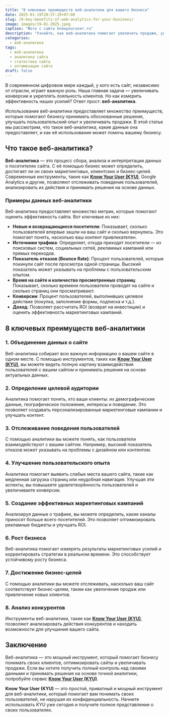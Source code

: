 ```yaml
---
title: "8 ключевых преимуществ веб-аналитики для вашего бизнеса"
date: 2025-01-19T20:37:29+07:00
slug: /8-key-benefits-of-web-analytics-for-your-business/
image: images/19-01-2025.jpeg
caption: "Фото с сайта knowyouruser.ru"
description: "Узнайте, как веб-аналитика помогает увеличить продажи, улучшить пользовательский опыт и принимать обоснованные решения для вашего бизнеса. Попробуйте KYU — приватный инструмент для аналитики."
categories:
  - веб-аналитика
tags:
  - веб-аналитика
  - аналитика сайта
  - статистика сайта
  - оптимизация сайта
draft: false
---
```


В современном цифровом мире каждый, у кого есть сайт, независимо от отрасли, играет важную роль. Наша главная задача — увеличивать конверсии и укреплять лояльность клиентов. Но как измерить эффективность наших усилий? Ответ прост: **веб-аналитика**.

Использование веб-аналитики предоставляет множество преимуществ, которые помогают бизнесу принимать обоснованные решения, улучшать пользовательский опыт и увеличивать продажи. В этой статье мы рассмотрим, что такое веб-аналитика, какие данные она предоставляет, и как её использование может помочь вашему бизнесу.

## Что такое веб-аналитика?

**Веб-аналитика** — это процесс сбора, анализа и интерпретации данных о посетителях сайта. С её помощью бизнес может определить, достигает ли он своих маркетинговых, клиентских и бизнес-целей. Современные инструменты, такие как **[Know Your User (KYU)](https://knowyouruser.ru/?utm_source=blog&utm_medium=article)**, Google Analytics и другие, позволяют отслеживать поведение пользователей, анализировать их действия и принимать решения на основе данных.

### Примеры данных веб-аналитики

Веб-аналитика предоставляет множество метрик, которые помогают оценить эффективность сайта. Вот ключевые из них:

- **Новые и возвращающиеся посетители**: Показывает, сколько пользователей впервые зашли на ваш сайт и сколько вернулись. Это помогает понять, насколько ваш контент привлекателен.
- **Источники трафика**: Определяет, откуда приходят посетители — из поисковых систем, социальных сетей, рекламных кампаний или прямых переходов.
- **Показатель отказов (Bounce Rate)**: Процент пользователей, которые покинули сайт после просмотра одной страницы. Высокий показатель может указывать на проблемы с пользовательским опытом.
- **Время на сайте и количество просмотренных страниц**: Показывает, сколько времени пользователи проводят на сайте и сколько страниц они просматривают.
- **Конверсии**: Процент пользователей, выполнивших целевое действие (покупка, заполнение формы, подписка и т.д.).
- **Доход**: Позволяет рассчитать ROI (возврат на инвестиции) и оценить эффективность маркетинговых кампаний.

## 8 ключевых преимуществ веб-аналитики

### 1. **Объединение данных о сайте**
Веб-аналитика собирает всю важную информацию о вашем сайте в одном месте. С помощью инструментов, таких как **[Know Your User (KYU)](https://knowyouruser.ru/?utm_source=blog&utm_medium=article)**, вы можете видеть полную картину взаимодействия пользователей с вашим сайтом и принимать решения на основе актуальных данных.

### 2. **Определение целевой аудитории**
Аналитика помогает понять, кто ваши клиенты: их демографические данные, географическое положение, интересы и поведение. Это позволяет создавать персонализированные маркетинговые кампании и улучшать контент.

### 3. **Отслеживание поведения пользователей**
С помощью аналитики вы можете понять, как пользователи взаимодействуют с вашим сайтом. Например, высокий показатель отказов может указывать на проблемы с дизайном или контентом.

### 4. **Улучшение пользовательского опыта**
Аналитика помогает выявить слабые места вашего сайта, такие как медленная загрузка страниц или неудобная навигация. Улучшая эти аспекты, вы повышаете удовлетворённость пользователей и увеличиваете конверсии.

### 5. **Создание эффективных маркетинговых кампаний**
Анализируя данные о трафике, вы можете определить, какие каналы приносят больше всего посетителей. Это позволяет оптимизировать рекламные бюджеты и улучшать ROI.

### 6. **Рост бизнеса**
Веб-аналитика помогает измерять результаты маркетинговых усилий и корректировать стратегии в реальном времени. Это способствует устойчивому росту бизнеса.

### 7. **Достижение бизнес-целей**
С помощью аналитики вы можете отслеживать, насколько ваш сайт соответствует бизнес-целям, таким как увеличение продаж или привлечение новых клиентов.

### 8. **Анализ конкурентов**
Инструменты веб-аналитики, такие как **[Know Your User (KYU)](https://knowyouruser.ru/?utm_source=blog&utm_medium=article)**, позволяют анализировать действия конкурентов и находить возможности для улучшения вашего сайта.

## Заключение

Веб-аналитика — это мощный инструмент, который помогает бизнесу понимать своих клиентов, оптимизировать сайты и увеличивать продажи. Если вы хотите получить полный контроль над своими данными и принимать решения на основе точной аналитики, попробуйте сервис **[Know Your User (KYU)](https://knowyouruser.ru/?utm_source=blog&utm_medium=article)**.

**Know Your User (KYU)** — это простой, приватный и мощный инструмент для веб-аналитики, который помогает вам понимать своих пользователей, не нарушая их конфиденциальность. Начните использовать KYU уже сегодня и получите полное представление о своих пользователях.